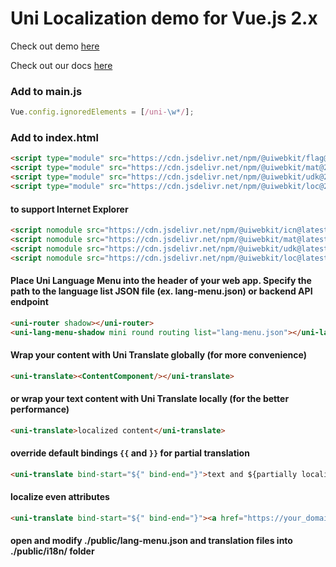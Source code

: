 # Uni Localization demo for Vue.js 2.x

Check out demo [here](https://uiwebkit.github.io/localize-vue-2x/)

Check out our docs [here](https://uiwebkit.com/wgt/loc/1)

### Add to main.js

```js
Vue.config.ignoredElements = [/uni-\w*/];
```

### Add to index.html

```html
<script type="module" src="https://cdn.jsdelivr.net/npm/@uiwebkit/flag@0.1.1/dist/flag/flag.esm.js"></script>
<script type="module" src="https://cdn.jsdelivr.net/npm/@uiwebkit/mat@2.0.0-2/dist/mat.esm.js"></script>
<script type="module" src="https://cdn.jsdelivr.net/npm/@uiwebkit/udk@2.0.0-6/dist/udk.esm.js"></script>
<script type="module" src="https://cdn.jsdelivr.net/npm/@uiwebkit/loc@2.0.0-1/dist/loc/loc.esm.js"></script>
```

#### to support Internet Explorer

```html
<script nomodule src="https://cdn.jsdelivr.net/npm/@uiwebkit/icn@latest/dist/icn/icn.js"></script>
<script nomodule src="https://cdn.jsdelivr.net/npm/@uiwebkit/mat@latest/dist/mat.js"></script>
<script nomodule src="https://cdn.jsdelivr.net/npm/@uiwebkit/udk@latest/dist/udk.js"></script>
<script nomodule src="https://cdn.jsdelivr.net/npm/@uiwebkit/loc@latest/dist/loc/loc.js"></script>
```

#### Place Uni Language Menu into the header of your web app. Specify the path to the language list JSON file (ex. lang-menu.json) or backend API endpoint

```html
<uni-router shadow></uni-router>
<uni-lang-menu-shadow mini round routing list="lang-menu.json"></uni-lang-menu-shadow>
```

#### Wrap your content with Uni Translate globally (for more convenience)

```html
<uni-translate><ContentComponent/></uni-translate>
```

#### or wrap your text content with Uni Translate locally (for the better performance)

```html
<uni-translate>localized content</uni-translate>
```

#### override default bindings `{{` and `}}` for partial translation

```html
<uni-translate bind-start="${" bind-end="}">text and ${partially localized}</uni-translate>
```

#### localize even attributes

```html
<uni-translate bind-start="${" bind-end="}"><a href="https://your_domain/${localized}">link</a></uni-translate>
```

#### open and modify ./public/lang-menu.json and translation files into ./public/i18n/ folder
